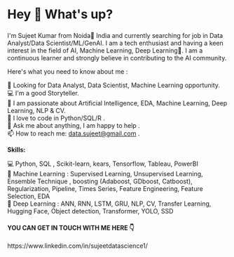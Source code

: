 <h1 align="left">Hey 👋 What's up?</h1>

###
<p align="left"> I'm Sujeet Kumar from Noida🌴 India and currently searching for job in Data Analyst/Data Scientist/ML/GenAI. I am a tech enthusiast and having a keen interest in the field of AI, Machine Learning, Deep Learning🤖. I am a continuous learner and strongly believe in contributing to the AI community. </p>

Here's what you need to know about me :

👀 Looking for Data Analyst, Data Scientist, Machine Learning opportunity. <br>
💻 I'm a good Storyteller. <br>
🔭 I am passionate about Artificial Intelligence, EDA, Machine Learning, Deep Learning, NLP & CV. <br>
🐍 I love to code in Python/SQL/R . <br>
💬 Ask me about anything, I am happy to help . <br>
📫 How to reach me: data.sujeet@gmail.com . <br>

**Skills:**

💻 Python, SQL , Scikit-learn, kears, Tensorflow, Tableau, PowerBI <br>
💼 Machine Learning : Supervised Learning, Unsupervised Learning, Ensemble Technique , boosting (Adaboost, GDboost, Catboost), <br>
    Regularization, Pipeline, Times Series, Feature Engineering, Feature Selection, EDA <br>
💼 Deep Learning : ANN, RNN, LSTM, GRU, NLP, CV, Transfer Learning, Hugging Face, Object detection, Transformer, YOLO, SSD <br>

<h4>YOU CAN GET IN TOUCH WITH ME HERE 👇</h4>  
https://www.linkedin.com/in/sujeetdatascience1/
